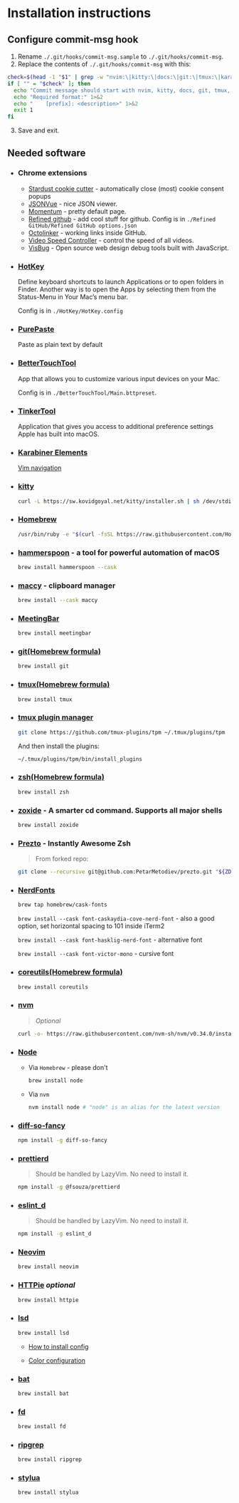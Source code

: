 # Installation instructions

## Configure commit-msg hook

1. Rename `./.git/hooks/commit-msg.sample` to `./.git/hooks/commit-msg`.
2. Replace the contents of `./.git/hooks/commit-msg` with this:

```sh
check=$(head -1 "$1" | grep -w "nvim:\|kitty:\|docs:\|git:\|tmux:\|karabiner:\|shell:\|hs:\|misc:")
if [ "" = "$check" ]; then
  echo "Commit message should start with nvim, kitty, docs, git, tmux, karabiner, shell, hs(for hammerspoon) or misc." 1>&2
  echo "Required format:" 1>&2
  echo "    [prefix]: <description>" 1>&2
  exit 1
fi
```

3. Save and exit.

## Needed software

- ### Chrome extensions

  - [Stardust cookie cutter](https://chrome.google.com/webstore/detail/stardust-cookie-cutter/knliaomflpbgdhnlhomjmmoahdfhnhae) - automatically close (most) cookie consent popups
  - [JSONVue](https://chrome.google.com/webstore/detail/jsonvue/chklaanhfefbnpoihckbnefhakgolnmc) - nice JSON viewer.
  - [Momentum](https://chrome.google.com/webstore/detail/momentum/laookkfknpbbblfpciffpaejjkokdgca) - pretty default page.
  - [Refined github](https://github.com/refined-github/refined-github) - add cool stuff for github. Config is in `./Refined GitHub/Refined GitHub options.json`
  - [Octolinker](https://octolinker.vercel.app/) - working links inside GitHub.
  - [Video Speed Controller](https://chrome.google.com/webstore/detail/video-speed-controller/nffaoalbilbmmfgbnbgppjihopabppdk) - control the speed of all videos.
  - [VisBug](https://chrome.google.com/webstore/detail/visbug/cdockenadnadldjbbgcallicgledbeoc) - Open source web design debug tools built with JavaScript.

- ### [HotKey](https://codenuts.de/en/posts/hotkey/)

  Define keyboard shortcuts to launch Applications or to open folders in Finder. Another way is to open the Apps by selecting them from the Status-Menu in Your Mac’s menu bar.

  Config is in `./HotKey/HotKey.config`

- ### [PurePaste](https://sindresorhus.com/pure-paste)

  Paste as plain text by default

- ### [BetterTouchTool](https://folivora.ai/downloads)

  App that allows you to customize various input devices on your Mac.

  Config is in `./BetterTouchTool/Main.bttpreset`.

- ### [TinkerTool](https://www.bresink.com/osx/TinkerTool.html)

  Application that gives you access to additional preference settings Apple has built into macOS.

- ### [Karabiner Elements](https://karabiner-elements.pqrs.org/)

  [Vim navigation](https://ke-complex-modifications.pqrs.org/#capslock_vim_movements)

- ### [kitty](https://sw.kovidgoyal.net/kitty/)

  ```sh
  curl -L https://sw.kovidgoyal.net/kitty/installer.sh | sh /dev/stdin
  ```

- ### [Homebrew](https://brew.sh/)

  ```sh
  /usr/bin/ruby -e "$(curl -fsSL https://raw.githubusercontent.com/Homebrew/install/master/install)"
  ```

- ### [hammerspoon](https://www.hammerspoon.org/) - a tool for powerful automation of macOS

  ```sh
  brew install hammerspoon --cask
  ```

- ### [maccy](https://maccy.app/) - clipboard manager

  ```sh
  brew install --cask maccy
  ```

- ### [MeetingBar](https://meetingbar.app/)

  ```sh
  brew install meetingbar
  ```

- ### [git(Homebrew formula)](https://formulae.brew.sh/formula/git#default)

  ```sh
  brew install git
  ```

- ### [tmux(Homebrew formula)](https://formulae.brew.sh/formula/tmux)

  ```sh
  brew install tmux
  ```

- ### [tmux plugin manager](https://github.com/tmux-plugins/tpm)

  ```sh
  git clone https://github.com/tmux-plugins/tpm ~/.tmux/plugins/tpm
  ```

  And then install the plugins:

  ```sh
  ~/.tmux/plugins/tpm/bin/install_plugins
  ```

- ### [zsh(Homebrew formula)](https://formulae.brew.sh/formula/zsh#default)

  ```sh
  brew install zsh
  ```

- ### [zoxide](https://github.com/ajeetdsouza/zoxide) - A smarter cd command. Supports all major shells

  ```sh
  brew install zoxide
  ```

- ### [Prezto](https://github.com/sorin-ionescu/prezto) - Instantly Awesome Zsh

  > From forked repo:

  ```sh
  git clone --recursive git@github.com:PetarMetodiev/prezto.git "${ZDOTDIR:-$HOME}/.zprezto"
  ```

- ### [NerdFonts](https://github.com/ryanoasis/nerd-fonts)

  ```sh
  brew tap homebrew/cask-fonts
  ```

  `brew install --cask font-caskaydia-cove-nerd-font` - also a good option, set horizontal spacing to 101 inside iTerm2

  `brew install --cask font-hasklig-nerd-font` - alternative font

  `brew install --cask font-victor-mono` - cursive font

- ### [coreutils(Homebrew formula)](https://formulae.brew.sh/formula/coreutils#default)

  ```sh
  brew install coreutils
  ```

- ### [nvm](https://github.com/nvm-sh/nvm)

  > _Optional_

  ```sh
  curl -o- https://raw.githubusercontent.com/nvm-sh/nvm/v0.34.0/install.sh | bash
  ```

- ### [Node](https://nodejs.org/en/)

  - Via `Homebrew` - please don't

    ```sh
    brew install node
    ```

  - Via `nvm`

    ```sh
    nvm install node # "node" is an alias for the latest version
    ```

- ### [diff-so-fancy](https://github.com/so-fancy/diff-so-fancy)

  ```sh
  npm install -g diff-so-fancy
  ```

- ### [prettierd](https://github.com/fsouza/prettierd)

  > Should be handled by LazyVim. No need to install it.

  ```sh
  npm install -g @fsouza/prettierd
  ```

- ### [eslint_d](https://github.com/mantoni/eslint_d.js)

  > Should be handled by LazyVim. No need to install it.

  ```sh
  npm install -g eslint_d
  ```

- ### [Neovim](https://neovim.io/)

  ```sh
  brew install neovim
  ```

- ### [HTTPie](https://httpie.org/) _optional_

  ```sh
  brew install httpie
  ```

- ### [lsd](https://github.com/Peltoche/lsd)

  ```sh
  brew install lsd
  ```

  - [How to install config](./lsd/README.md)

  - [Color configuration](./lscolors/README.md)

- ### [bat](https://github.com/sharkdp/bat)

  ```sh
  brew install bat
  ```

- ### [fd](https://github.com/sharkdp/fd)

  ```sh
  brew install fd
  ```

- ### [ripgrep](https://github.com/BurntSushi/ripgrep)

  ```sh
  brew install ripgrep
  ```

- ### [stylua](https://github.com/JohnnyMorganz/StyLua)

  ```sh
  brew install stylua
  ```
